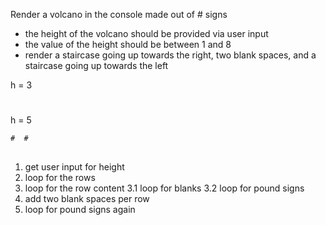 Render a volcano in the console made out of # signs

- the height of the volcano should be provided via user input
- the value of the height should be between 1 and 8
- render a staircase going up towards the right, two blank spaces, and a staircase going up towards the left

h = 3

  #  #
 ##  ##
###  ###

h = 5

    #  #
   ##  ##
  ###  ###
 ####  ####
#####  #####

1. get user input for height
2. loop for the rows
3. loop for the row content
  3.1 loop for blanks
  3.2 loop for pound signs
4. add two blank spaces per row
5. loop for pound signs again